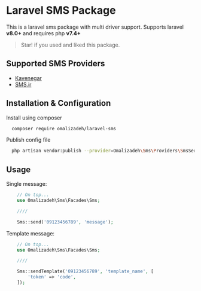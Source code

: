 # Laravel SMS Package

This is a laravel sms package with multi driver support. Supports laravel **v8.0+** and requires php **v7.4+**

> Star! if you used and liked this package.

## Supported SMS Providers

- [Kavenegar](https://kavenegar.com)
- [SMS.ir](https://sms.ir)

## Installation & Configuration

Install using composer

```bash 
  composer require omalizadeh/laravel-sms
```

Publish config file

```bash
  php artisan vendor:publish --provider=Omalizadeh\Sms\Providers\SmsServiceProvider
```

## Usage

Single message:

```php
    // On top...
    use Omalizadeh\Sms\Facades\Sms;

    ////

    Sms::send('09123456789', 'message');
```

Template message:

```php
    // On top...
    use Omalizadeh\Sms\Facades\Sms;

    ////

    Sms::sendTemplate('09123456789', 'template_name', [
        'token' => 'code',
    ]);
```
